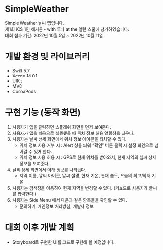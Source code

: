 # SimpleWeather

Simple Weather 날씨 앱입니다.  
제1회 iOS 1인 해커톤 - with 루나 at the 앨런 스쿨에 참가하였습니다.  
대회 참가 기간: 2022년 10월 5일 ~ 2022년 10월 11일  
  
    
    

개발 환경 및 라이브러리
=========
* Swift 5.7
* Xcode 14.0.1
* UIKit
* MVC 
* CocoaPods



구현 기능 (동작 화면)
=========
1. 사용자가 앱을 클릭하면 스플래쉬 화면을 먼저 보여준다.
2. 사용자가 앱을 처음으로 실행했을 때 위치 정보 허용 알림창을 띄운다.
3. 사용자는 날씨 상세 화면에서 위치 정보 아이콘을 터치할 수 있다.
	*   위치 정보 사용 거부 시 : Alert 창을 띄워 “확인” 버튼 클릭 시 설정 화면으로 넘어갈 수 있게 한다.
	*  위치 정보 사용 허용 시 : GPS로 현재 위치를 받아와서, 현재 지역의 날씨 상세 정보를 보여준다.
4. 날씨 상세 화면에서 아래 정보를 나타낸다.
	*  지역 이름, 날씨 아이콘, 날씨 설명, 현재 기온, 현재 습도, 오늘의 최고/최저 기온
5. 사용자는 검색창을 이용하여 현재 지역을 변경할 수 있다. (키보드로 사용자가 글씨를 입력한다.)
6. 사용자는 Side Menu 에서 다음과 같은 항목들을 확인할 수 있다.
	* 문의하기, 개인정보 처리방침, 개발자 정보



대회 이후 개발 계획
=========
- Storyboard로 구현한 UI를 코드로 구현해 볼 예정입니다. 

